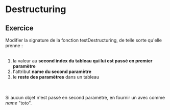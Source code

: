 <!-- .slide: class="exercice"-->

# Destructuring

## Exercice

Modifier la signature de la fonction testDestructuring, de telle sorte qu'elle prenne :
<br /><br />

1. la valeur au **second index du tableau qui lui est passé en premier paramètre**
1. l'attribut **name du second paramètre**
1. le **reste des paramètres** dans un tableau

<br /><br />
Si aucun objet n'est passé en second paramètre, en fournir un avec comme _name_ "toto".
